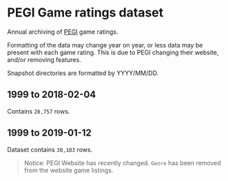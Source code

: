 # PEGI Game ratings dataset

Annual archiving of [PEGI](http://www.pegi.info/) game ratings. 

Formatting of the data may change year on year, or less data may be present with each game rating. This is due to PEGI changing their website, and/or removing features.

Snapshot directories are formatted by YYYY/MM/DD.

## 1999 to 2018-02-04

Contains `28,757` rows.

## 1999 to 2019-01-12

Dataset contains `30,183` rows.

> Notice: PEGI Website has recently changed. `Genre` has been removed from the website game listings.